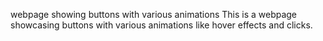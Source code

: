 webpage showing buttons with various animations
This is a webpage showcasing buttons with various animations like hover effects and clicks.
